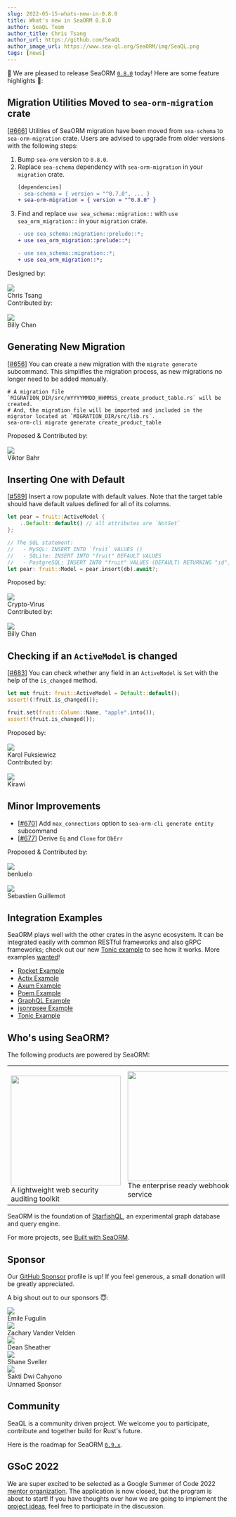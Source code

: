 ```yaml
---
slug: 2022-05-15-whats-new-in-0.8.0
title: What's new in SeaORM 0.8.0
author: SeaQL Team
author_title: Chris Tsang
author_url: https://github.com/SeaQL
author_image_url: https://www.sea-ql.org/SeaORM/img/SeaQL.png
tags: [news]
---
```


🎉 We are pleased to release SeaORM [`0.8.0`](https://github.com/SeaQL/sea-orm/releases/tag/0.8.0) today! Here are some feature highlights 🌟:

## Migration Utilities Moved to `sea-orm-migration` crate

[[#666](https://github.com/SeaQL/sea-orm/pull/666)] Utilities of SeaORM migration have been moved from `sea-schema` to `sea-orm-migration` crate. Users are advised to upgrade from older versions with the following steps:

1. Bump `sea-orm` version to `0.8.0`.
2. Replace `sea-schema` dependency with `sea-orm-migration` in your `migration` crate.
    ```diff title=migration/Cargo.toml
    [dependencies]
    - sea-schema = { version = "^0.7.0", ... }
    + sea-orm-migration = { version = "^0.8.0" }
    ```
3. Find and replace `use sea_schema::migration::` with `use sea_orm_migration::` in your `migration` crate.
    ```diff
    - use sea_schema::migration::prelude::*;
    + use sea_orm_migration::prelude::*;

    - use sea_schema::migration::*;
    + use sea_orm_migration::*;
    ```

<div class="row">
    <div class="col col--6 margin-bottom--md">
        Designed by:
        <br/><br/>
        <div class="avatar">
            <a class="avatar__photo-link avatar__photo avatar__photo--sm" href="https://github.com/tyt2y3">
                <img src="https://avatars.githubusercontent.com/u/1782664?v=4" />
            </a>
            <div class="avatar__intro">
                <div class="avatar__name">
                    Chris Tsang
                </div>
            </div>
        </div>
    </div>
    <div class="col col--6 margin-bottom--md">
        Contributed by:
        <br/><br/>
        <div class="avatar">
            <a class="avatar__photo-link avatar__photo avatar__photo--sm" href="https://github.com/billy1624">
                <img src="https://avatars.githubusercontent.com/u/30400950?v=4" />
            </a>
            <div class="avatar__intro">
                <div class="avatar__name">
                    Billy Chan
                </div>
            </div>
        </div>
    </div>
</div>

## Generating New Migration

[[#656](https://github.com/SeaQL/sea-orm/pull/656)] You can create a new migration with the `migrate generate` subcommand. This simplifies the migration process, as new migrations no longer need to be added manually.

```shell
# A migration file `MIGRATION_DIR/src/mYYYYMMDD_HHMMSS_create_product_table.rs` will be created.
# And, the migration file will be imported and included in the migrator located at `MIGRATION_DIR/src/lib.rs`.
sea-orm-cli migrate generate create_product_table
```

<div class="row">
    <div class="col col--6 margin-bottom--md">
        Proposed & Contributed by:
        <br/><br/>
        <div class="avatar">
            <a class="avatar__photo-link avatar__photo avatar__photo--sm" href="https://github.com/viktorbahr">
                <img src="https://avatars.githubusercontent.com/u/8578264?v=4" />
            </a>
            <div class="avatar__intro">
                <div class="avatar__name">
                    Viktor Bahr
                </div>
            </div>
        </div>
    </div>
</div>

## Inserting One with Default

[[#589](https://github.com/SeaQL/sea-orm/pull/589)] Insert a row populate with default values. Note that the target table should have default values defined for all of its columns.

```rust
let pear = fruit::ActiveModel {
    ..Default::default() // all attributes are `NotSet`
};

// The SQL statement:
//   - MySQL: INSERT INTO `fruit` VALUES ()
//   - SQLite: INSERT INTO "fruit" DEFAULT VALUES
//   - PostgreSQL: INSERT INTO "fruit" VALUES (DEFAULT) RETURNING "id", "name", "cake_id"
let pear: fruit::Model = pear.insert(db).await?;
```

<div class="row">
    <div class="col col--6 margin-bottom--md">
        Proposed by:
        <br/><br/>
        <div class="avatar">
            <a class="avatar__photo-link avatar__photo avatar__photo--sm" href="https://github.com/Crypto-Virus">
                <img src="https://avatars.githubusercontent.com/u/6034171?v=4" />
            </a>
            <div class="avatar__intro">
                <div class="avatar__name">
                    Crypto-Virus
                </div>
            </div>
        </div>
    </div>
    <div class="col col--6 margin-bottom--md">
        Contributed by:
        <br/><br/>
        <div class="avatar">
            <a class="avatar__photo-link avatar__photo avatar__photo--sm" href="https://github.com/billy1624">
                <img src="https://avatars.githubusercontent.com/u/30400950?v=4" />
            </a>
            <div class="avatar__intro">
                <div class="avatar__name">
                    Billy Chan
                </div>
            </div>
        </div>
    </div>
</div>

## Checking if an `ActiveModel` is changed

[[#683](https://github.com/SeaQL/sea-orm/pull/683)] You can check whether any field in an `ActiveModel` is `Set` with the help of the `is_changed` method.

```rust
let mut fruit: fruit::ActiveModel = Default::default();
assert!(!fruit.is_changed());

fruit.set(fruit::Column::Name, "apple".into());
assert!(fruit.is_changed());
```

<div class="row">
    <div class="col col--6 margin-bottom--md">
        Proposed by:
        <br/><br/>
        <div class="avatar">
            <a class="avatar__photo-link avatar__photo avatar__photo--sm" href="https://github.com/kudlatyamroth">
                <img src="https://avatars.githubusercontent.com/u/2165237?v=4" />
            </a>
            <div class="avatar__intro">
                <div class="avatar__name">
                    Karol Fuksiewicz
                </div>
            </div>
        </div>
    </div>
    <div class="col col--6 margin-bottom--md">
        Contributed by:
        <br/><br/>
        <div class="avatar">
            <a class="avatar__photo-link avatar__photo avatar__photo--sm" href="https://github.com/kirawi">
                <img src="https://avatars.githubusercontent.com/u/67773714?v=4" />
            </a>
            <div class="avatar__intro">
                <div class="avatar__name">
                    Kirawi
                </div>
            </div>
        </div>
    </div>
</div>

## Minor Improvements

- [[#670](https://github.com/SeaQL/sea-orm/pull/670)] Add `max_connections` option to `sea-orm-cli generate entity` subcommand
- [[#677](https://github.com/SeaQL/sea-orm/pull/677)] Derive `Eq` and `Clone` for `DbErr`

<div class="row">
    <div class="col col--6 margin-bottom--md">
        Proposed & Contributed by:
        <br/><br/>
        <div class="avatar">
            <a class="avatar__photo-link avatar__photo avatar__photo--sm" href="https://github.com/benluelo">
                <img src="https://avatars.githubusercontent.com/u/57334811?v=4" />
            </a>
            <div class="avatar__intro">
                <div class="avatar__name">
                    benluelo
                </div>
            </div>
        </div>
        <br/>
        <div class="avatar">
            <a class="avatar__photo-link avatar__photo avatar__photo--sm" href="https://github.com/SebastienGllmt">
                <img src="https://avatars.githubusercontent.com/u/2608559?v=4" />
            </a>
            <div class="avatar__intro">
                <div class="avatar__name">
                    Sebastien Guillemot
                </div>
            </div>
        </div>
    </div>
</div>

## Integration Examples

SeaORM plays well with the other crates in the async ecosystem. It can be integrated easily with common RESTful frameworks and also gRPC frameworks; check out our new [Tonic example](https://github.com/SeaQL/sea-orm/tree/master/examples/tonic_example) to see how it works. More examples [wanted](https://github.com/SeaQL/sea-orm/issues/269)!

- [Rocket Example](https://github.com/SeaQL/sea-orm/tree/master/examples/rocket_example)
- [Actix Example](https://github.com/SeaQL/sea-orm/tree/master/examples/actix_example)
- [Axum Example](https://github.com/SeaQL/sea-orm/tree/master/examples/axum_example)
- [Poem Example](https://github.com/SeaQL/sea-orm/tree/master/examples/poem_example)
- [GraphQL Example](https://github.com/SeaQL/sea-orm/tree/master/examples/graphql_example)
- [jsonrpsee Example](https://github.com/SeaQL/sea-orm/tree/master/examples/jsonrpsee_example)
- [Tonic Example](https://github.com/SeaQL/sea-orm/tree/master/examples/tonic_example)

## Who's using SeaORM?

The following products are powered by SeaORM:

<table>
  <tbody>
    <tr>
      <td><br/><a href="https://caido.io/"><img src="https://www.sea-ql.org/SeaORM/img/other/caido-logo.png" width="250"/></a><br/>A lightweight web security auditing toolkit</td>
      <td><a href="https://www.svix.com/"><img src="https://www.sea-ql.org/SeaORM/img/other/svix-logo.svg" width="250"/></a><br/>The enterprise ready webhooks service</td>
      <td><a href="https://www.spyglass.fyi/"><img src="https://www.sea-ql.org/SeaORM/img/other/spyglass-logo.svg" width="250"/></a><br/>A personal search engine</td>
    </tr>
  </tbody>
</table>

SeaORM is the foundation of [StarfishQL](https://github.com/SeaQL/starfish-ql), an experimental graph database and query engine.

For more projects, see [Built with SeaORM](https://github.com/SeaQL/sea-orm/blob/master/COMMUNITY.md#built-with-seaorm).

## Sponsor

Our [GitHub Sponsor](https://github.com/sponsors/SeaQL) profile is up! If you feel generous, a small donation will be greatly appreciated.

A big shout out to our sponsors 😇:

<div class="row">
    <div class="col col--6 margin-bottom--md">
        <div class="avatar">
            <a class="avatar__photo-link avatar__photo avatar__photo--sm" href="https://github.com/Sytten">
                <img src="https://avatars.githubusercontent.com/u/2366731?v=4" />
            </a>
            <div class="avatar__intro">
                <div class="avatar__name">
                    Émile Fugulin
                </div>
            </div>
        </div>
    </div>
    <div class="col col--6 margin-bottom--md">
        <div class="avatar">
            <a class="avatar__photo-link avatar__photo avatar__photo--sm" href="https://github.com/exzachlyvv">
                <img src="https://avatars.githubusercontent.com/u/46034847?v=4" />
            </a>
            <div class="avatar__intro">
                <div class="avatar__name">
                    Zachary Vander Velden
                </div>
            </div>
        </div>
    </div>
    <div class="col col--6 margin-bottom--md">
        <div class="avatar">
            <a class="avatar__photo-link avatar__photo avatar__photo--sm" href="https://github.com/deansheather">
                <img src="https://avatars.githubusercontent.com/u/11241812?v=4" />
            </a>
            <div class="avatar__intro">
                <div class="avatar__name">
                    Dean Sheather
                </div>
            </div>
        </div>
    </div>
    <div class="col col--6 margin-bottom--md">
        <div class="avatar">
            <a class="avatar__photo-link avatar__photo avatar__photo--sm" href="https://github.com/shanesveller">
                <img src="https://avatars.githubusercontent.com/u/831?v=4" />
            </a>
            <div class="avatar__intro">
                <div class="avatar__name">
                    Shane Sveller
                </div>
            </div>
        </div>
    </div>
    <div class="col col--6 margin-bottom--md">
        <div class="avatar">
            <a class="avatar__photo-link avatar__photo avatar__photo--sm" href="https://github.com/sakti">
                <img src="https://avatars.githubusercontent.com/u/196178?v=4" />
            </a>
            <div class="avatar__intro">
                <div class="avatar__name">
                    Sakti Dwi Cahyono
                </div>
            </div>
        </div>
    </div>
    <div class="col col--6 margin-bottom--md">
        <div class="avatar">
            <a class="avatar__photo-link avatar__photo avatar__photo--sm">
                <img style={{width: '100%'}} src="data:image/gif;base64,R0lGODlhAQABAIAAAMLCwgAAACH5BAAAAAAALAAAAAABAAEAAAICRAEAOw=="/>
            </a>
            <div class="avatar__intro">
                <div class="avatar__name">
                    Unnamed Sponsor
                </div>
            </div>
        </div>
    </div>
</div>

## Community

SeaQL is a community driven project. We welcome you to participate, contribute and together build for Rust's future.

Here is the roadmap for SeaORM [`0.9.x`](https://github.com/SeaQL/sea-orm/milestone/9).

## GSoC 2022

We are super excited to be selected as a Google Summer of Code 2022 [mentor organization](https://summerofcode.withgoogle.com/programs/2022/organizations/seaql). The application is now closed, but the program is about to start! If you have thoughts over how we are going to implement the [project ideas](https://github.com/SeaQL/summer-of-code/tree/main/2022), feel free to participate in the discussion.
